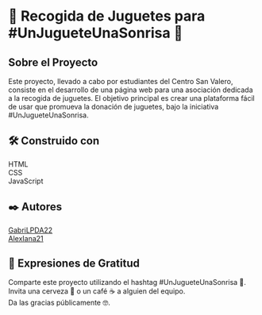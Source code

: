 # 🧸 Recogida de Juguetes para #UnJugueteUnaSonrisa 🎁

## Sobre el Proyecto
Este proyecto, llevado a cabo por estudiantes del Centro San Valero, consiste en el desarrollo de una página web para una asociación dedicada a la recogida de juguetes. El objetivo principal es crear una plataforma fácil de usar que promueva la donación de juguetes, bajo la iniciativa #UnJugueteUnaSonrisa.

## 🛠️ Construido con
HTML<br> 
CSS<br> 
JavaScript 

## ✒️ Autores
[GabriLPDA22](https://github.com/GabriLPDA22)<br>
[AlexIana21](https://github.com/AlexIana21)

## 🎁 Expresiones de Gratitud
Comparte este proyecto utilizando el hashtag #UnJugueteUnaSonrisa 📢.<br>
Invita una cerveza 🍺 o un café ☕ a alguien del equipo.<br>
Da las gracias públicamente 🤓.
